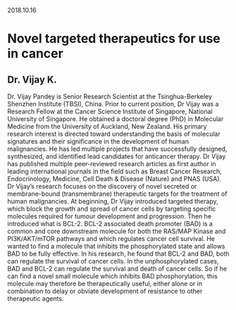2018.10.16
# Novel targeted therapeutics for use in cancer  
## Dr. Vijay K.   
Dr. Vijay Pandey is Senior Research Scientist at the Tsinghua-Berkeley Shenzhen Institute (TBSI), China.  Prior to current position, Dr Vijay was a Research Fellow at the Cancer Science Institute of Singapore, National University of Singapore. He obtained a doctoral degree (PhD) in Molecular Medicine from the University of Auckland, New Zealand. His primary research interest is directed toward understanding the basis of molecular signatures and their significance in the development of human malignancies. He has led multiple projects that have successfully designed, synthesized, and identified lead candidates for anticancer therapy. Dr Vijay has published multiple peer-reviewed research articles as first author in leading international journals in the field such as Breast Cancer Research, Endocrinology, Medicine, Cell Death & Disease (Nature) and PNAS (USA).  
Dr Vijay’s research focuses on the discovery of novel secreted or membrane-bound (transmembrane) therapeutic targets for the treatment of human malignancies. At beginning, Dr Vijay introduced targeted therapy, which block the growth and spread of cancer cells by targeting specific molecules required for tumour development and progression. Then he introduced what is BCL-2. BCL-2 associated death promoter (BAD) is a common and core downstream molecule for both the RAS/MAP Kinase and PI3K/AKT/mTOR pathways and which regulates cancer cell survival. He wanted to find a molecule that inhibits the phosphorylated state and allows BAD to be fully effective. In his research, he found that BCL-2 and BAD, both can regulate the survival of cancer cells. In the unphosphorylated cases, BAD and BCL-2 can regulate the survival and death of cancer cells. So if he can find a novel small molecule which inhibits BAD phosphorylation, this molecule may therefore be therapeutically useful, either alone or in combination to delay or obviate development of resistance to other therapeutic agents.    
